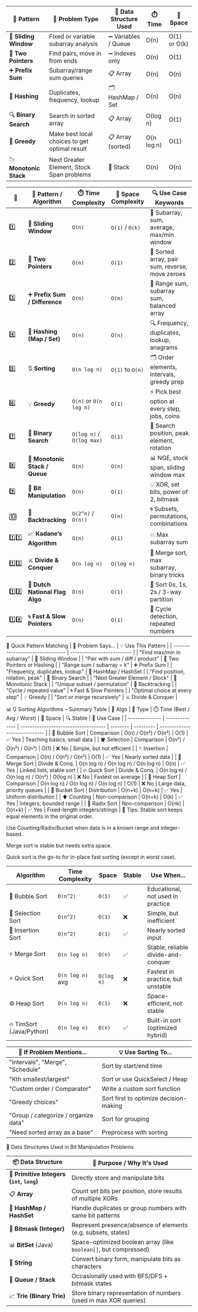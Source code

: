 
| 🧩 **Pattern**         | 📘 **Problem Type**                           | 🧰 **Data Structure Used** | ⏱️ **Time** | 🧮 **Space** |
| ---------------------- | --------------------------------------------- | -------------------------- | ----------- | ------------ |
| 🔲 **Sliding Window**  | Fixed or variable subarray analysis           | ➖ Variables / Queue        | O(n)        | O(1) or O(k) |
| 👣 **Two Pointers**    | Find pairs, move in from ends                 | ➖ Indexes only             | O(n)        | O(1)         |
| ➕ **Prefix Sum**       | Subarray/range sum queries                    | 📋 Array                   | O(n)        | O(n)         |
| 🧠 **Hashing**         | Duplicates, frequency, lookup                 | 🗂️ HashMap / Set          | O(n)        | O(n)         |
| 🔍 **Binary Search**   | Search in sorted array                        | 📋 Array                   | O(log n)    | O(1)         |
| 🧠 **Greedy**          | Make best local choices to get optimal result | 📋 Array (sorted)          | O(n log n)  | O(1)         |
| 📉 **Monotonic Stack** | Next Greater Element, Stock Span problems     | 🧱 Stack                   | O(n)        | O(n)         |




| 🔢     | 🧠 Pattern / Algorithm          | ⏱️ Time Complexity        | 💾 Space Complexity | 🔍 Use Case Keywords                            |
| ------ | ------------------------------- | ------------------------- | ------------------- | ----------------------------------------------- |
| 1️⃣    | 🔄 **Sliding Window**           | `O(n)`                    | `O(1)` / `O(k)`     | 📏 Subarray, sum, average, max/min window       |
| 2️⃣    | 🎯 **Two Pointers**             | `O(n)`                    | `O(1)`              | 🎯 Sorted array, pair sum, reverse, move zeroes |
| 3️⃣    | ➕ **Prefix Sum / Difference**   | `O(n)`                    | `O(n)`              | 🧮 Range sum, subarray sum, balanced array      |
| 4️⃣    | 🧠 **Hashing (Map / Set)**      | `O(n)`                    | `O(n)`              | 🔍 Frequency, duplicates, lookup, anagrams      |
| 5️⃣    | 🔃 **Sorting**                  | `O(n log n)`              | `O(1)` to `O(n)`    | 🗂️ Order elements, intervals, greedy prep      |
| 6️⃣    | 💡 **Greedy**                   | `O(n)` or `O(n log n)`    | `O(1)`              | ⚡ Pick best option at every step, jobs, coins   |
| 7️⃣    | 🧮 **Binary Search**            | `O(log n)` / `O(log max)` | `O(1)`              | 🎯 Search position, peak element, rotation      |
| 8️⃣    | 📏 **Monotonic Stack / Queue**  | `O(n)`                    | `O(n)`              | 📊 NGE, stock span, sliding window max          |
| 9️⃣    | 🔢 **Bit Manipulation**         | `O(n)`                    | `O(1)`              | 💡 XOR, set bits, power of 2, bitmask           |
| 🔟     | 🔁 **Backtracking**             | `O(2^n)` / `O(n!)`        | `O(n)`              | 🌀 Subsets, permutations, combinations          |
| 1️⃣1️⃣ | 📈 **Kadane’s Algorithm**       | `O(n)`                    | `O(1)`              | 💥 Max subarray sum                             |
| 1️⃣2️⃣ | ⚔️ **Divide & Conquer**         | `O(n log n)`              | `O(log n)`          | 🧩 Merge sort, max subarray, binary tricks      |
| 1️⃣3️⃣ | 🚦 **Dutch National Flag Algo** | `O(n)`                    | `O(1)`              | 🎨 Sort 0s, 1s, 2s / 3-way partition            |
| 1️⃣4️⃣ | 🌀 **Fast & Slow Pointers**     | `O(n)`                    | `O(1)`              | 🔄 Cycle detection, repeated numbers            |


🎯 Quick Pattern Matching
| 🧩 Problem Says...               | 💡 Use This Pattern        |
| -------------------------------- | -------------------------- |
| "Find max/min in subarray"       | 🔄 Sliding Window          |
| "Pair with sum / diff / product" | 🎯 Two Pointers or Hashing |
| "Range sum / subarray = k"       | ➕ Prefix Sum               |
| "Frequency, duplicates, lookup"  | 🧠 HashMap / HashSet       |
| "Find position, rotation, peak"  | 🧮 Binary Search           |
| "Next Greater Element / Stock"   | 📏 Monotonic Stack         |
| "Unique subset / permutation"    | 🔁 Backtracking            |
| "Cycle / repeated value"         | 🌀 Fast & Slow Pointers    |
| "Optimal choice at every step"   | 💡 Greedy                  |
| "Sort or merge recursively"      | ⚔️ Divide & Conquer        |

📊 🔃 Sorting Algorithms – Summary Table
| 🔢 Algo        | 🔧 Type        | ⏱️ Time (Best / Avg / Worst)         | 💾 Space | 🔍 Stable | 🌟 Use Case                   |
| -------------- | -------------- | ------------------------------------ | -------- | --------- | ----------------------------- |
| 🫧 Bubble Sort | Comparison     | O(n) / O(n²) / O(n²)                 | O(1)     | ✅ Yes     | Teaching basics, small data   |
| 🪣 Selection   | Comparison     | O(n²) / O(n²) / O(n²)                | O(1)     | ❌ No      | Simple, but not efficient     |
| 🃏 Insertion   | Comparison     | O(n) / O(n²) / O(n²)                 | O(1)     | ✅ Yes     | Nearly sorted data            |
| 🌊 Merge Sort  | Divide & Conq. | O(n log n) / O(n log n) / O(n log n) | O(n)     | ✅ Yes     | Linked lists, stable sort     |
| 🔥 Quick Sort  | Divide & Conq. | O(n log n) / O(n log n) / O(n²)      | O(log n) | ❌ No      | Fastest on average            |
| 🧊 Heap Sort   | Comparison     | O(n log n) / O(n log n) / O(n log n) | O(1)     | ❌ No      | Large data, priority queues   |
| 🧺 Bucket Sort | Distribution   | O(n+k)                               | O(n+k)   | ✅ Yes     | Uniform distribution          |
| ⬆️ Counting    | Non-comparison | O(n+k)                               | O(k)     | ✅ Yes     | Integers, bounded range       |
| 🧮 Radix Sort  | Non-comparison | O(nk)                                | O(n+k)   | ✅ Yes     | Fixed-length integers/strings |
📘 Tips:
Stable sort keeps equal elements in the original order.

Use Counting/Radix/Bucket when data is in a known range and integer-based.

Merge sort is stable but needs extra space.

Quick sort is the go-to for in-place fast sorting (except in worst case).


| Algorithm                | Time Complexity  | Space      | Stable | Use When...                         |
| ------------------------ | ---------------- | ---------- | ------ | ----------------------------------- |
| 🔷 Bubble Sort           | `O(n^2)`         | `O(1)`     | ✅      | Educational, not used in practice   |
| 🔷 Selection Sort        | `O(n^2)`         | `O(1)`     | ❌      | Simple, but inefficient             |
| 🔷 Insertion Sort        | `O(n^2)`         | `O(1)`     | ✅      | Nearly sorted input                 |
| ⚡ Merge Sort             | `O(n log n)`     | `O(n)`     | ✅      | Stable, reliable divide-and-conquer |
| ⚡ Quick Sort             | `O(n log n)` avg | `O(log n)` | ❌      | Fastest in practice, but unstable   |
| ⚙️ Heap Sort             | `O(n log n)`     | `O(1)`     | ❌      | Space-efficient, not stable         |
| 🔥 TimSort (Java/Python) | `O(n log n)`     | `O(n)`     | ✅      | Built-in sort (optimized hybrid)    |



| 💬 If Problem Mentions...            | 💡 Use Sorting To...                   |
| ------------------------------------ | -------------------------------------- |
| "Intervals", "Merge", "Schedule"     | Sort by start/end time                 |
| "Kth smallest/largest"               | Sort or use QuickSelect / Heap         |
| "Custom order / Comparator"          | Write a custom sort function           |
| "Greedy choices"                     | Sort first to optimize decision-making |
| "Group / categorize / organize data" | Sort for grouping                      |
| "Need sorted array as a base"        | Preprocess with sorting                |


🧱 Data Structures Used in Bit Manipulation Problems

| 📦 Data Structure                         | 📌 Purpose / Why It's Used                                       |
| ----------------------------------------- | ---------------------------------------------------------------- |
| 🔢 **Primitive Integers (`int`, `long`)** | Directly store and manipulate bits                               |
| 📋 **Array**                              | Count set bits per position, store results of multiple XORs      |
| 🧠 **HashMap / HashSet**                  | Handle duplicates or group numbers with same bit patterns        |
| 🔢 **Bitmask (Integer)**                  | Represent presence/absence of elements (e.g. subsets, states)    |
| 📊 **BitSet** (Java)                      | Space-optimized boolean array (like `boolean[]`, but compressed) |
| 📄 **String**                             | Convert binary form, manipulate bits as characters               |
| 🧮 **Queue / Stack**                      | Occasionally used with BFS/DFS + bitmask states                  |
| 📈 **Trie (Binary Trie)**                 | Store binary representation of numbers (used in max XOR queries) |


